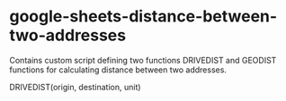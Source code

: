 # google-sheets-distance-between-two-addresses
Contains custom script defining two functions DRIVEDIST and GEODIST functions for calculating distance between two addresses. 

DRIVEDIST(origin, destination, unit)

